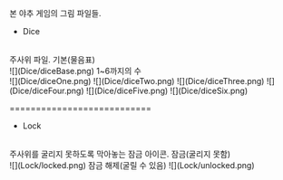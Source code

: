 본 야추 게임의 그림 파일들.

+ Dice
</br>
주사위 파일.
기본(물음표)
</br>
![](Dice/diceBase.png)
1~6까지의 수
</br>
![](Dice/diceOne.png)
![](Dice/diceTwo.png)
![](Dice/diceThree.png)
![](Dice/diceFour.png)
![](Dice/diceFive.png)
![](Dice/diceSix.png)

===========================

+ Lock
</br>
주사위를 굴리지 못하도록 막아놓는 잠금 아이콘.
잠금(굴리지 못함)
</br>
![](Lock/locked.png)
잠금 해제(굴릴 수 있음)
![](Lock/unlocked.png)
